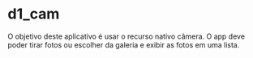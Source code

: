 # d1_cam
O objetivo deste aplicativo é usar o recurso nativo câmera. O app deve poder tirar fotos ou escolher da galeria e exibir as fotos em uma lista. 
